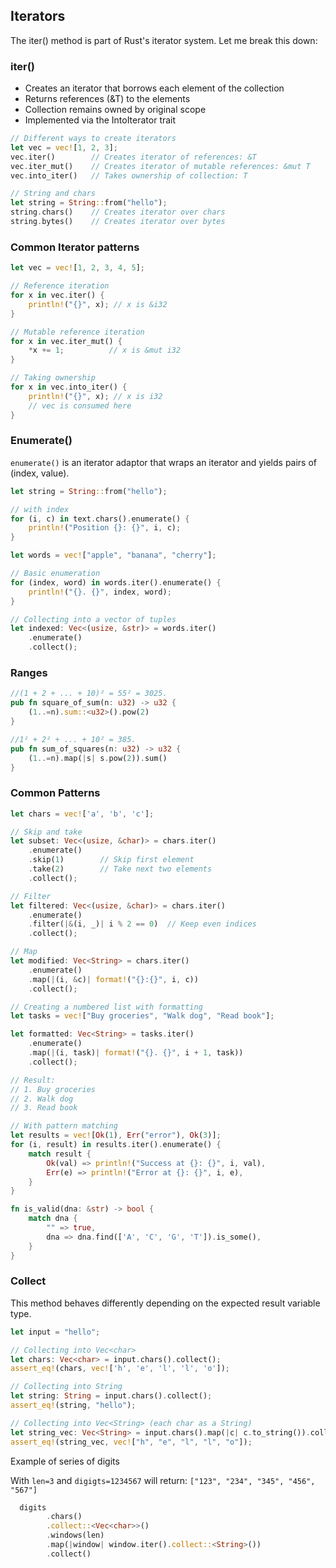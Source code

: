 ## Iterators

The iter() method is part of Rust's iterator system. Let me break this down:

### iter()  

- Creates an iterator that borrows each element of the collection
- Returns references (&T) to the elements
- Collection remains owned by original scope
- Implemented via the IntoIterator trait

```rust
// Different ways to create iterators
let vec = vec![1, 2, 3];
vec.iter()        // Creates iterator of references: &T
vec.iter_mut()    // Creates iterator of mutable references: &mut T
vec.into_iter()   // Takes ownership of collection: T

// String and chars
let string = String::from("hello");
string.chars()    // Creates iterator over chars
string.bytes()    // Creates iterator over bytes
```

### Common Iterator patterns

```rust
let vec = vec![1, 2, 3, 4, 5];

// Reference iteration
for x in vec.iter() {
    println!("{}", x); // x is &i32
}

// Mutable reference iteration
for x in vec.iter_mut() {
    *x += 1;          // x is &mut i32
}

// Taking ownership
for x in vec.into_iter() {
    println!("{}", x); // x is i32
    // vec is consumed here
}
```

### Enumerate()

`enumerate()` is an iterator adaptor that wraps an iterator and yields pairs of
(index, value).

```rust
let string = String::from("hello");

// with index
for (i, c) in text.chars().enumerate() {
    println!("Position {}: {}", i, c);
}
```

```rust
let words = vec!["apple", "banana", "cherry"];

// Basic enumeration
for (index, word) in words.iter().enumerate() {
    println!("{}. {}", index, word);
}

// Collecting into a vector of tuples
let indexed: Vec<(usize, &str)> = words.iter()
    .enumerate()
    .collect();
```

### Ranges

```rust
//(1 + 2 + ... + 10)² = 55² = 3025.
pub fn square_of_sum(n: u32) -> u32 {
    (1..=n).sum::<u32>().pow(2)
}

//1² + 2² + ... + 10² = 385.
pub fn sum_of_squares(n: u32) -> u32 {
    (1..=n).map(|s| s.pow(2)).sum()
}

```

### Common Patterns

```rust
let chars = vec!['a', 'b', 'c'];

// Skip and take
let subset: Vec<(usize, &char)> = chars.iter()
    .enumerate()
    .skip(1)        // Skip first element
    .take(2)        // Take next two elements
    .collect();

// Filter
let filtered: Vec<(usize, &char)> = chars.iter()
    .enumerate()
    .filter(|&(i, _)| i % 2 == 0)  // Keep even indices
    .collect();

// Map
let modified: Vec<String> = chars.iter()
    .enumerate()
    .map(|(i, &c)| format!("{}:{}", i, c))
    .collect();
```

```rust
// Creating a numbered list with formatting
let tasks = vec!["Buy groceries", "Walk dog", "Read book"];

let formatted: Vec<String> = tasks.iter()
    .enumerate()
    .map(|(i, task)| format!("{}. {}", i + 1, task))
    .collect();

// Result:
// 1. Buy groceries
// 2. Walk dog
// 3. Read book

// With pattern matching
let results = vec![Ok(1), Err("error"), Ok(3)];
for (i, result) in results.iter().enumerate() {
    match result {
        Ok(val) => println!("Success at {}: {}", i, val),
        Err(e) => println!("Error at {}: {}", i, e),
    }
}
```

```rust
fn is_valid(dna: &str) -> bool {
    match dna {
        "" => true,
        dna => dna.find(['A', 'C', 'G', 'T']).is_some(),
    }
}
```

### Collect

This method behaves differently depending on the expected result variable type.

```rust
let input = "hello";

// Collecting into Vec<char>
let chars: Vec<char> = input.chars().collect();
assert_eq!(chars, vec!['h', 'e', 'l', 'l', 'o']);

// Collecting into String
let string: String = input.chars().collect();
assert_eq!(string, "hello");

// Collecting into Vec<String> (each char as a String)
let string_vec: Vec<String> = input.chars().map(|c| c.to_string()).collect();
assert_eq!(string_vec, vec!["h", "e", "l", "l", "o"]);
```

  Example of series of digits

With `len=3` and `digigts=1234567` will return:
`["123", "234", "345", "456", "567"]`

```rust
  digits
        .chars()
        .collect::<Vec<char>>()
        .windows(len)
        .map(|window| window.iter().collect::<String>())
        .collect()
```
